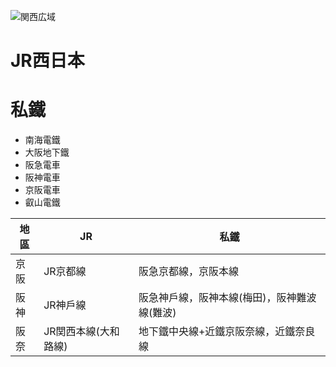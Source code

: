 ![関西広域](https://i.imgur.com/pXcvac9.png)





# JR西日本

# 私鐵

- 南海電鐵
- 大阪地下鐵
- 阪急電車
- 阪神電車
- 京阪電車
- 叡山電鐵

| 地區 | JR                   | 私鐵                                         |
| ---- | -------------------- | -------------------------------------------- |
| 京阪 | JR京都線             | 阪急京都線，京阪本線                         |
| 阪神 | JR神戶線             | 阪急神戶線，阪神本線(梅田)，阪神難波線(難波) |
| 阪奈 | JR関西本線(大和路線) | 地下鐵中央線+近鐵京阪奈線，近鐵奈良線        |